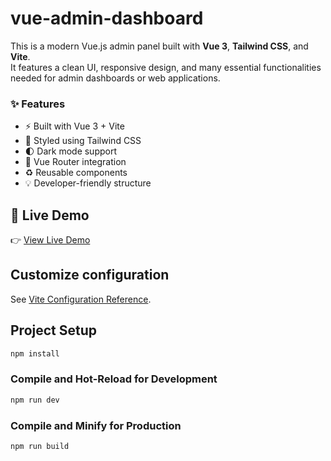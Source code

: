 # vue-admin-dashboard

This is a modern Vue.js admin panel built with **Vue 3**, **Tailwind CSS**, and **Vite**.  
It features a clean UI, responsive design, and many essential functionalities needed for admin dashboards or web applications.

### ✨ Features

- ⚡ Built with Vue 3 + Vite
- 🎨 Styled using Tailwind CSS
- 🌓 Dark mode support
- 🔁 Vue Router integration
- ♻️ Reusable components
- 💡 Developer-friendly structure

## 🔗 Live Demo

👉 [View Live Demo](https://mehedihasannipo.com/portfolio/vue-mhn-panel/)

## Customize configuration

See [Vite Configuration Reference](https://vite.dev/config/).

## Project Setup

```sh
npm install
```

### Compile and Hot-Reload for Development

```sh
npm run dev
```

### Compile and Minify for Production

```sh
npm run build
```
